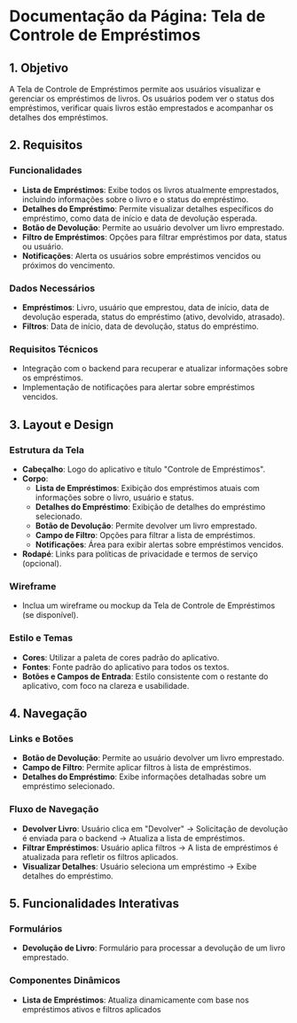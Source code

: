 # Documentação da Página: Tela de Controle de Empréstimos

## 1. Objetivo
A Tela de Controle de Empréstimos permite aos usuários visualizar e gerenciar os empréstimos de livros. Os usuários podem ver o status dos empréstimos, verificar quais livros estão emprestados e acompanhar os detalhes dos empréstimos.

## 2. Requisitos
### Funcionalidades
- **Lista de Empréstimos**: Exibe todos os livros atualmente emprestados, incluindo informações sobre o livro e o status do empréstimo.
- **Detalhes do Empréstimo**: Permite visualizar detalhes específicos do empréstimo, como data de início e data de devolução esperada.
- **Botão de Devolução**: Permite ao usuário devolver um livro emprestado.
- **Filtro de Empréstimos**: Opções para filtrar empréstimos por data, status ou usuário.
- **Notificações**: Alerta os usuários sobre empréstimos vencidos ou próximos do vencimento.

### Dados Necessários
- **Empréstimos**: Livro, usuário que emprestou, data de início, data de devolução esperada, status do empréstimo (ativo, devolvido, atrasado).
- **Filtros**: Data de início, data de devolução, status do empréstimo.

### Requisitos Técnicos
- Integração com o backend para recuperar e atualizar informações sobre os empréstimos.
- Implementação de notificações para alertar sobre empréstimos vencidos.

## 3. Layout e Design
### Estrutura da Tela
- **Cabeçalho**: Logo do aplicativo e título "Controle de Empréstimos".
- **Corpo**:
  - **Lista de Empréstimos**: Exibição dos empréstimos atuais com informações sobre o livro, usuário e status.
  - **Detalhes do Empréstimo**: Exibição de detalhes do empréstimo selecionado.
  - **Botão de Devolução**: Permite devolver um livro emprestado.
  - **Campo de Filtro**: Opções para filtrar a lista de empréstimos.
  - **Notificações**: Área para exibir alertas sobre empréstimos vencidos.
- **Rodapé**: Links para políticas de privacidade e termos de serviço (opcional).

### Wireframe
- Inclua um wireframe ou mockup da Tela de Controle de Empréstimos (se disponível).

### Estilo e Temas
- **Cores**: Utilizar a paleta de cores padrão do aplicativo.
- **Fontes**: Fonte padrão do aplicativo para todos os textos.
- **Botões e Campos de Entrada**: Estilo consistente com o restante do aplicativo, com foco na clareza e usabilidade.

## 4. Navegação
### Links e Botões
- **Botão de Devolução**: Permite ao usuário devolver um livro emprestado.
- **Campo de Filtro**: Permite aplicar filtros à lista de empréstimos.
- **Detalhes do Empréstimo**: Exibe informações detalhadas sobre um empréstimo selecionado.

### Fluxo de Navegação
- **Devolver Livro**: Usuário clica em "Devolver" -> Solicitação de devolução é enviada para o backend -> Atualiza a lista de empréstimos.
- **Filtrar Empréstimos**: Usuário aplica filtros -> A lista de empréstimos é atualizada para refletir os filtros aplicados.
- **Visualizar Detalhes**: Usuário seleciona um empréstimo -> Exibe detalhes do empréstimo.

## 5. Funcionalidades Interativas
### Formulários
- **Devolução de Livro**: Formulário para processar a devolução de um livro emprestado.

### Componentes Dinâmicos
- **Lista de Empréstimos**: Atualiza dinamicamente com base nos empréstimos ativos e filtros aplicados
